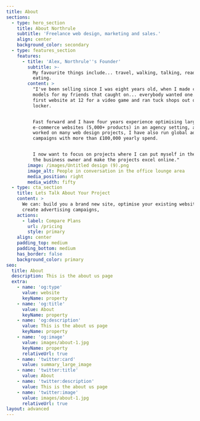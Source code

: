 ```yaml
---
title: About
sections:
  - type: hero_section
    title: About Northrule
    subtitle: 'Freelance web design, marketing and sales.'
    align: center
    background_color: secondary
  - type: features_section
    features:
      - title: 'Alex, Northrule''s Founder'
        subtitle: >-
          My favourite things include... travel, walking, talking, reading and
          eating.
        content: >
          "I've been selling since I was eight years old, when I made clay
          models for my friends that caught on... everybody wanted one. Made my
          first website at 12 for a video game and ran tuck shops out of my
          locker.


          Fast forward and I have four years experience optimising large
          e-commerce websites (5,000+ products) in an agency setting, and have
          worked on many web design projects, I have also run global advertising
          campaigns with more than £100,000 yearly spend.


          I now want to focus on projects where I can put myself in the shoes of
          the business owner and make the projects excel online."
        image: /images/Untitled design (9).png
        image_alt: People in conversation in the office lounge area
        media_position: right
        media_width: fifty
  - type: cta_section
    title: Lets Talk About Your Project
    content: >
      We can: build you a brand new site, optimise your existing website or
      create advertising campaigns,
    actions:
      - label: Compare Plans
        url: /pricing
        style: primary
    align: center
    padding_top: medium
    padding_bottom: medium
    has_border: false
    background_color: primary
seo:
  title: About
  description: This is the about us page
  extra:
    - name: 'og:type'
      value: website
      keyName: property
    - name: 'og:title'
      value: About
      keyName: property
    - name: 'og:description'
      value: This is the about us page
      keyName: property
    - name: 'og:image'
      value: images/about-1.jpg
      keyName: property
      relativeUrl: true
    - name: 'twitter:card'
      value: summary_large_image
    - name: 'twitter:title'
      value: About
    - name: 'twitter:description'
      value: This is the about us page
    - name: 'twitter:image'
      value: images/about-1.jpg
      relativeUrl: true
layout: advanced
---
```

